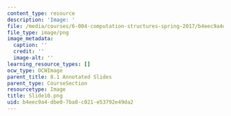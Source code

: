 ```yaml
---
content_type: resource
description: 'Image: '
file: /media/courses/6-004-computation-structures-spring-2017/b4eec9a4dbe07ba8c021e53792e49da2_Slide10.png
file_type: image/png
image_metadata:
  caption: ''
  credit: ''
  image-alt: ''
learning_resource_types: []
ocw_type: OCWImage
parent_title: 8.1 Annotated Slides
parent_type: CourseSection
resourcetype: Image
title: Slide10.png
uid: b4eec9a4-dbe0-7ba8-c021-e53792e49da2
---
```


